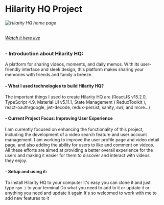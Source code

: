 # **Hilarity HQ Project**

###### ![Hilarity HQ home page](https://i.ibb.co/KNWWCW8/hilarity-hq-vercel-app.png)

###### [Watch it here live](https://hilarity-hq.vercel.app)

### - Introduction about Hilarity HQ:

A platform for sharing videos, moments, and daily memos. With its user-friendly interface and sleek design, this platform makes sharing your memories with friends and family a breeze.

#### - What I used technologies to build Hilarity HQ?

The important things I used to create Hilarity HQ are (ReactJS v18.2.0, TypeScript 4.9, Material UI v5.11.1, State Management ( ReduxToolkit ), react-oauth/google, jwt-decode, redux-persist, sanity, swr, and more...)

#### - Current Project Focus: Improving User Experience

I am currently focused on enhancing the functionality of this project, including the development of a video search feature and user account management. I am working to improve the user profile page and video detail page, and also adding the ability for users to like and comment on videos. All these efforts are aimed at providing a better overall experience for the users and making it easier for them to discover and interact with videos they enjoy.

#### - Setup and using it:

To install Hilarity HQ to your computer it's easy you can clone it and just type `npm i` to your terminal
Do what you need to add to it or update it or anything you need and update it again
It's so welcomed to work with me to add new features to it
